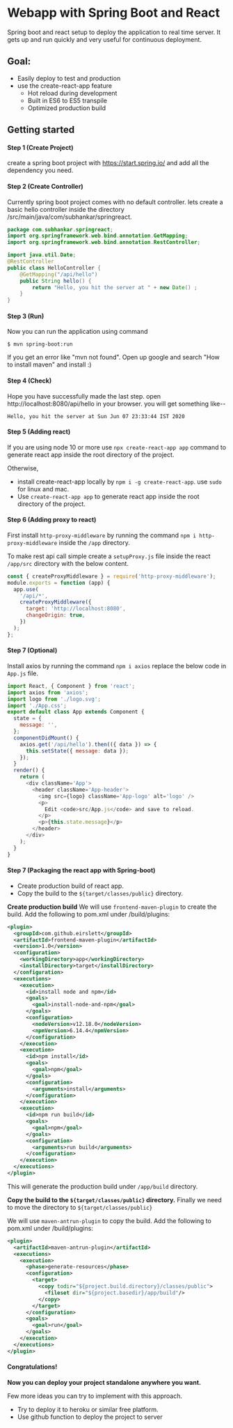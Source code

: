 # Webapp with Spring Boot and React

Spring boot and react setup to deploy the application to real time server. It gets up and run quickly and very useful for continuous deployment.

## Goal:

- Easily deploy to test and production
- use the create-react-app feature
  - Hot reload during development
  - Built in ES6 to ES5 transpile
  - Optimized production build

## Getting started

#### Step 1 (Create Project)

create a spring boot project with https://start.spring.io/ and add all the dependency you need.

#### Step 2 (Create Controller)

Currently spring boot project comes with no default controller. lets create a basic hello controller inside the directory /src/main/java/com/subhankar/springreact.

```java
package com.subhankar.springreact;
import org.springframework.web.bind.annotation.GetMapping;
import org.springframework.web.bind.annotation.RestController;

import java.util.Date;
@RestController
public class HelloController {
    @GetMapping("/api/hello")
    public String hello() {
        return "Hello, you hit the server at " + new Date() ;
    }
}
```

#### Step 3 (Run)

Now you can run the application using command

```
$ mvn spring-boot:run
```

If you get an error like "mvn not found".
Open up google and search "How to install maven" and install :)

#### Step 4 (Check)

Hope you have successfully made the last step.
open http://localhost:8080/api/hello in your browser.
you will get something like--

```
Hello, you hit the server at Sun Jun 07 23:33:44 IST 2020
```

#### Step 5 (Adding react)

If you are using node 10 or more use `npx create-react-app app` command to generate react app inside the root directory of the project.

Otherwise,

- install create-react-app locally by `npm i -g create-react-app`. use `sudo` for linux and mac.
- Use `create-react-app app` to generate react app inside the root directory of the project.

#### Step 6 (Adding proxy to react)

First install `http-proxy-middleware` by running the command `npm i http-proxy-middleware` inside the `/app` directory.

To make rest api call simple create a `setupProxy.js` file inside the react `/app/src` directory with the below content.

```javascript
const { createProxyMiddleware } = require('http-proxy-middleware');
module.exports = function (app) {
  app.use(
    '/api/*',
    createProxyMiddleware({
      target: 'http://localhost:8080',
      changeOrigin: true,
    })
  );
};
```

#### Step 7 (Optional)

Install axios by running the command `npm i axios`
replace the below code in `App.js` file.

```javascript
import React, { Component } from 'react';
import axios from 'axios';
import logo from './logo.svg';
import './App.css';
export default class App extends Component {
  state = {
    message: '',
  };
  componentDidMount() {
    axios.get('/api/hello').then(({ data }) => {
      this.setState({ message: data });
    });
  }
  render() {
    return (
      <div className='App'>
        <header className='App-header'>
          <img src={logo} className='App-logo' alt='logo' />
          <p>
            Edit <code>src/App.js</code> and save to reload.
          </p>
          <p>{this.state.message}</p>
        </header>
      </div>
    );
  }
}
```

#### Step 7 (Packaging the react app with Spring-boot)

- Create production build of react app.
- Copy the build to the `${target/classes/public}` directory.

**Create production build**
We will use `frontend-maven-plugin` to create the build. Add the following to pom.xml under /build/plugins:

```xml
<plugin>
  <groupId>com.github.eirslett</groupId>
  <artifactId>frontend-maven-plugin</artifactId>
  <version>1.0</version>
  <configuration>
    <workingDirectory>app</workingDirectory>
    <installDirectory>target</installDirectory>
  </configuration>
  <executions>
    <execution>
      <id>install node and npm</id>
      <goals>
        <goal>install-node-and-npm</goal>
      </goals>
      <configuration>
        <nodeVersion>v12.18.0</nodeVersion>
        <npmVersion>6.14.4</npmVersion>
      </configuration>
    </execution>
    <execution>
      <id>npm install</id>
      <goals>
        <goal>npm</goal>
      </goals>
      <configuration>
        <arguments>install</arguments>
      </configuration>
    </execution>
    <execution>
      <id>npm run build</id>
      <goals>
        <goal>npm</goal>
      </goals>
      <configuration>
        <arguments>run build</arguments>
      </configuration>
    </execution>
  </executions>
</plugin>
```

This will generate the production build under `/app/build` directory.

**Copy the build to the `${target/classes/public}` directory.**
Finally we need to move the directory to `${target/classes/public}`

We will use `maven-antrun-plugin` to copy the build. Add the following to pom.xml under /build/plugins:

```xml
<plugin>
  <artifactId>maven-antrun-plugin</artifactId>
  <executions>
    <execution>
      <phase>generate-resources</phase>
      <configuration>
        <target>
          <copy todir="${project.build.directory}/classes/public">
            <fileset dir="${project.basedir}/app/build"/>
          </copy>
        </target>
      </configuration>
      <goals>
        <goal>run</goal>
      </goals>
    </execution>
  </executions>
</plugin>
```

#### Congratulations!

**Now you can deploy your project standalone anywhere you want.**

Few more ideas you can try to implement with this approach.

- Try to deploy it to heroku or similar free platform.
- Use github function to deploy the project to server

